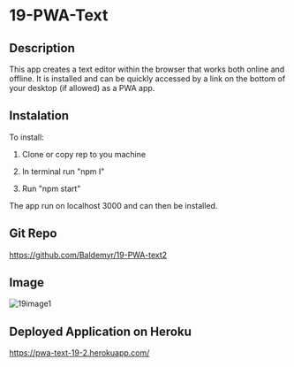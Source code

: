 # 19-PWA-Text

## Description

This app creates a text editor within the browser that works both online and offline. It is installed and can be quickly accessed by a link on the bottom of your desktop (if allowed) as a PWA app.

## Instalation

To install:

1) Clone or copy rep to you machine

2) In terminal run "npm I"

3) Run "npm start"

The app run on localhost 3000 and can then be installed.

## Git Repo

https://github.com/Baldemyr/19-PWA-text2

## Image

![19image1](https://user-images.githubusercontent.com/46965040/181134287-7ae14cf4-0269-4a24-99cf-d3643cb5fbd0.png)

## Deployed Application on Heroku

https://pwa-text-19-2.herokuapp.com/
